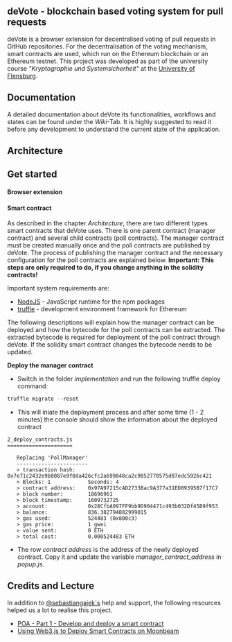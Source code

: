 ## deVote - blockchain based voting system for pull requests

deVote is a browser extension for decentralised voting of pull requests in GitHub repositories. For the decentralisation of the voting mechanism, smart contracts are used, which run on the Ethereum blockchain or an Ethereum testnet. This project was developed as part of the university course *"Kryptographie und Systemsicherheit"* at the [University of Flensburg](https://hs-flensburg.de/).

## Documentation

A detailed documentation about deVote its functionalities, workflows and states can be found under the *Wiki*-Tab. It is highly suggested to read it before any development to understand the current state of the application.

## Architecture

## Get started

#### Browser extension

#### Smart contract

As described in the chapter *Architecture*, there are two different types smart contracts that deVote uses. There is one parent contract (manager contract) and several child contracts (poll contracts). The manager contract must be created manually once and the poll contracts are published by deVote. The process of publishing the manager contract and the necessary configuration for the poll contracts are explained below.
**Important: This steps are only required to do, if you change anything in the solidity contracts!**

Important system requirements are:
* [NodeJS](https://nodejs.org/) - JavaScript runtime for the npm packages
* [truffle](https://github.com/trufflesuite/truffle) - development environment framework for Ethereum

The following descriptions will explain how the manager contract can be deployed and how the bytecode for the poll contracts can be extracted. The extracted bytecode is required for deployment of the poll contract through deVote. If the solidity smart contract changes the bytecode needs to be updated.

**Deploy the manager contract**

* Switch in the folder *implementation* and run the following truffle deploy command:

```javascript
truffle migrate --reset
```

* This will iniate the deployment process and after some time (1 - 2 minutes) the console should show the information about the deployed contract

```solidity
2_deploy_contracts.js
=====================

   Replacing 'PollManager'
   -----------------------
   > transaction hash:    0x7e71c2432e9b0087e9f0da426cfc2a699848ca2c9052770575d07edc5926c421
   > Blocks: 1            Seconds: 4
   > contract address:    0x97A97215cAD2733Bac9A377a31ED89395B7f17C7
   > block number:        18696961
   > block timestamp:     1609732725
   > account:             0x28CfbA097FF9bb9D904471c493b032Df45B9f953
   > balance:             836.382794882999015
   > gas used:            524483 (0x800c3)
   > gas price:           1 gwei
   > value sent:          0 ETH
   > total cost:          0.000524483 ETH
```

* The row *contract address* is the address of the newly deployed contract. Copy it and update the variable *manager_contract_address* in *popup.js*.

## Credits and Lecture

In addition to [@sebastiangajek´s](https://github.com/sebastiangajek) help and support, the following resources helped us a lot to realise this project.

* [POA - Part 1 - Develop and deploy a smart contract](https://kauri.io/#article/549b50d2318741dbba209110bb9e350e)
* [Using Web3.js to Deploy Smart Contracts on Moonbeam](https://docs.moonbeam.network/getting-started/local-node/web3-js/web3-contract/)
